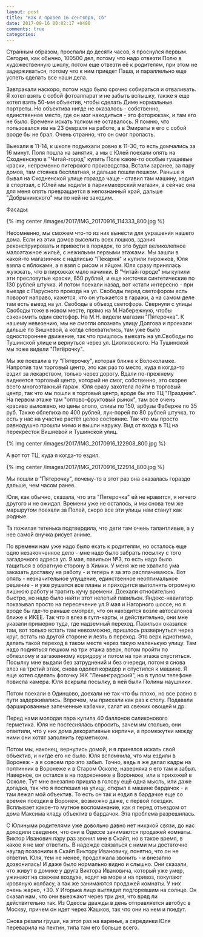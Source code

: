 ```yaml
---
layout: post
title: "Как я провёл 16 сентября, Сб"
date: 2017-09-16 00:02:17 +0400
comments: true
categories: 
---
```

Странным образом, проспали до десяти часов, я проснулся первым. Сегодня, как обычно, 100500 дел, потому что надо отвезти Полю в художественную школу, потом еще отвезти её к родителям, при этом не задерживаться, потому что к ним приедет Паша, и параллельно еще успеть сделать все наши дела.

Завтракали наскоро, потом надо было срочно собираться и отваливать. Я хотел взять с собой фотоаппарат и не забыть вспышку, также я еще хотел взять 50-мм объектив, чтобы сделать Диме нормальные портреты. Но объектива нигде не оказалось - собственно, единственное место, где он мог находиться - это фоторюкзак, и там его не было. Времени искать толком не оставалось. Я помню, что пользовался им на 23 февраля на работе, а в Эмираты я его с собой вроде бы не брал. Очень странно, что он смог пропасть.
 
Выехали в 11-14, к школе подъехали ровно в 11-30, то есть домчались за 16 минут. Поля пошла на занятия, а мы с Юлей поехали опять на Сходненскую в "Читай-город" купить Поле какие-то особые гуашевые краски, непременно питерского производства. Встали заранее, за пару домов, там стоянка бесплатная, и дальше пошли пешком. Раньше я бывал на Сходненской улице гораздо чаще - ставил там машину, ходил в спортзал, с Юлей мы ходили в парикмахерский магазин, а сейчас она для меня опять превращается в непознанный край, дальше "Добрынинского" мы по ней не заходим.

Фасады:

{% img center /images/2017/IMG_20170916_114333_800.jpg %}

Несомненно, мы сможем что-то из них вынести для украшения нашего дома. Если из этих домов выселить всех лошков, здания реконструировать и привести в порядок, то это будет великолепное малоэтажное жильё, с нежилыми первыми этажами. Мы зашли в какой-то магазинчик с надписью "Пекарня" и купили пирожков, Юля взяла с яблоками, а я взял с рисом и яйцом. Юля сразу принялась жужжать, что в пирожках мало начинки. В "Читай-городе" мы купили эти пресловутые краски, 850 рублей, и еще кисточки синтетические по 130 рублей штучка. И потом поехали назад, вот кстати интересно - при выезде с Парусного проезда на ул. Свободы перед светофором есть поворот направо, кажется, что он утыкается в гаражи, а на самом деле там есть выезд на ул. Свободы в объезд светофора. Свернули с улицы Свободы тоже в новом месте, прямо на М.Набережную, чтобы сэкономить один светофор. На М.Н. видели магазин "Пятерочка". К нашему невезению, мы не смогли опознать улицу Долгова и проехали дальше по Вишневой, а когда спохватились, там уже было одностороннее движение, так что пришлось выехать на ул.Свободы по Тушинской улице и вернуться через ул. Циолковского. На Тушинской мы тоже видели "Пятёрочку".

Мы же поехали в ту "Пятерочку", которая ближе к Волоколамке. Напротив там торговый центр, это как раз то место, куда я когда-то ездил за лекарством, только через дорогу. Вдали по-прежнему виднеется торговый центр, который не смог, собственно, это скорее всего многоэтажный гараж. Юля сразу захотела пойти в торговый центр, так что мы пошли в торговый центр, вроде бы это ТЦ "Праздник". На первом этаже там "оптово-фруктовый рынок", там все очень красиво выложено, но цены ололо, сливы по 150, арбузы Фаберже по 35 руб. Также облепиха по 400 рублей, лук-порей по 80 рублей штучка, то есть у нас на участке растёт целое состояние. Так что мы просто равнодушно прошли мимо и вышли наружу. Вид от входа в ТЦ на перекресток Вишневой и Тушинской улиц.

{% img center /images/2017/IMG_20170916_122908_800.jpg %}

А вот тот ТЦ, куда я когда-то ездил.

{% img center /images/2017/IMG_20170916_122914_800.jpg %}

Мы пошли в "Пятерочку", почему-то в этот раз она оказалась гораздо дальше, чем часом ранее.

Юля, как обычно, сказала, что эта "Пятерочка" ей не нравится, я ничего другого и не ожидал. Времени уже не осталось, и мы снова тем же маршрутом поехали за Полей, скоро все эти улицы нам станут как родные.


Та пожилая тетенька подтвердила, что дети там очень талантливые, а у нее самой внучка рисует аниме.

По времени нам уже надо было ехать к родителям, но осталось еще одно незаконченное дело - мне надо было забрать посылку с того загадочного адреса ул. 9 мая, павильон №3, то есть надо было тащиться в обратную сторону в Химки. У меня же не хватило ума заказать доставку на работу - и теперь я за это расплачиваюсь. Вот опять - незначительное упущение, единственное неоптимальное решение - и уже рушатся все планы и приходится выполнять огромную лишнюю работу и тратить кучу времени. Доехали относительно быстро, но надо было найти этот нелепый павильон. Яндекс-навигатор показывал просто на пересечение ул.9 мая и Нагорного шоссе, но я вроде бы где-то раньше смотрел, что он находится возле автосалонов ближе к ИКЕЕ. Так что я влез в гугл-карты, и действительно, они мне указали примерно туда, где надземный переход. Павильон оказался там, вот только встать там невозможно, пришлось развернуться через круг, встать на другой стороне и лезть в переход. Это верх идиотизма, делать такой переход в таком месте через такую маленькую улицу. Там надо подняться пешком на три этажа вверх, потом пройти по облезлому и загаженному коридору и потом на три этажа спуститься. Посылку мне выдали без затруднений и без очереди, потом я снова влез на третий этаж, снова одолел коридор и спустился к машине. Я еще хотел сделать фоточку ЖК "Ленинградский", но в тупом телефоне повисла камера. Юля вскрыла посылку, в ней были Полины наушники.

Потом поехали в Одинцово, доехали не так что бы плохо, но все равно в пути задерживались. Впрочем, мы приехали как раз к столу. Подавали фаршированные запеченные кабачки, салат из свежих овощей и др.



Перед нами молодая пара купила 40 баллонов силиконового герметика. Юля не постеснялась спросить, зачем им столько, они ответили, что у них дома декоративные кирпичи, а промежутки между ними они хотят заполнить герметиком.

Потом мы, наконец, вернулись домой, и я принялся искать свой объектив, и нигде его не было. Юля вспомнила, что мы ездили в Воронеж - а я совсем про это забыл. Точно, ведь я же делал кадры на полтинник в Воронеже и в Старом Осколе, наверняка я его там и забыл. Наверное, он остался в на подоконнике в Воронеже, или в прихожей в Осколе. Тут мне внезапно пришла в голову ещё одна мысль, или даже догадка, так что я поспешил на улицу, открыл в машине бардачок - и там лежал мой объектив. То есть он так и ездил в бардачке еще со времен поездки в Воронеж, возможно даже, с первой поездки. Всплывает какое-то мутное воспоминание, как я перед отъездом от дома Максима кладу объектив в бардачок. Эта проблема разрешилась.

С Юлиными родителями уже довольно давно нет никакой связи, до нас доходили сведения, что они в Одессе занимаются продажей комнаты. Виктор Иванович пару раз звонил мне в Скайп, но в такое время, в какое я не мог ответить. В надежде связаться с ними мы достаточно наугад позвонили в Скайп Виктору Ивановичу, понятно, что он не ответил. Юля, тем не менее, продолжала звонить - и внезапно дозвонилась! И даже было нормально видно и слышно. Они сказали, что живут в домике у друга Виктора Ивановича, который уже умер, ужинают на свежем воздухе, ходят на море и на привоз, покупают кровяную колбасу, а так же занимаются продажей комнаты. У них очень жарко, +30. У Игорька лицо выглядит подгоревшим на солнце. Он сказал нам, что они выезжают через три дня, что вряд ли действительно так. Из Одессы дважды в день отправляется автобус в Москву, причем он идет через Жашков, так что они на нем и поедут.

Снова резали груши, на этот раз на варенье, а серединки Юля переварила на пектин, типа там его больше всего.